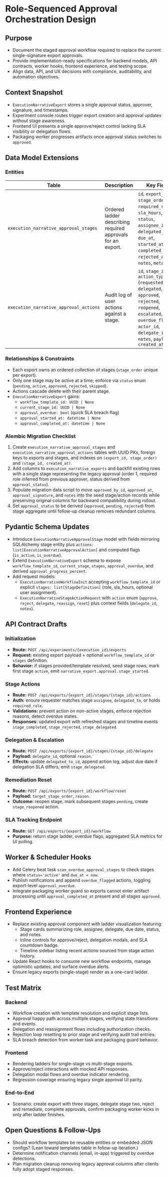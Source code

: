 # Role-Sequenced Approval Orchestration Design

## Purpose
- Document the staged approval workflow required to replace the current single-signature export approvals.
- Provide implementation-ready specifications for backend models, API contracts, worker hooks, frontend experience, and testing scope.
- Align data, API, and UX decisions with compliance, auditability, and automation objectives.

## Context Snapshot
- `ExecutionNarrativeExport` stores a single approval status, approver, signature, and timestamps.
- Experiment console routes trigger export creation and approval updates without stage awareness.
- Frontend UI presents a single approve/reject control lacking SLA visibility or delegation flows.
- Packaging worker progresses artifacts once approval status switches to `approved`.

## Data Model Extensions
### Entities
| Table | Description | Key Fields |
| --- | --- | --- |
| `execution_narrative_approval_stages` | Ordered ladder describing required approvals for an export. | `id`, `export_id`, `stage_order`, `required_role`, `sla_hours`, `status`, `assignee_id`, `delegated_to_id`, `due_at`, `started_at`, `completed_at`, `rejected_at`, `notes`, `meta` |
| `execution_narrative_approval_actions` | Audit log of user actions against a stage. | `id`, `stage_id`, `action_type` (`requested`, `delegated`, `approved`, `rejected`, `reopened`, `escalated`, `overdue_flagged`), `actor_id`, `delegate_id`, `notes`, `payload`, `created_at` |

### Relationships & Constraints
- Each export owns an ordered collection of stages (`stage_order` unique per export).
- Only one stage may be active at a time; enforce via `status` enum (`pending`, `active`, `approved`, `rejected`, `skipped`).
- Actions cascade delete with their parent stage.
- `ExecutionNarrativeExport` gains:
  - `workflow_template_id: UUID | None`
  - `current_stage_id: UUID | None`
  - `approval_overdue: bool` (quick SLA breach flag)
  - `approval_started_at: datetime | None`
  - `approval_completed_at: datetime | None`

### Alembic Migration Checklist
1. Create `execution_narrative_approval_stages` and `execution_narrative_approval_actions` tables with UUID PKs, foreign keys to exports and stages, and indexes on `(export_id, stage_order)` and `(stage_id, created_at)`.
2. Add columns to `execution_narrative_exports` and backfill existing rows with a single stage representing the legacy approval (order 1, required role inferred from previous approver, status derived from `approval_status`).
3. Populate migration data script to move `approved_by_id`, `approved_at`, `approval_signature`, and `notes` into the seed stage/action records while preserving original columns for backward compatibility during rollout.
4. Set `approval_status` to be derived (`approved`, `pending`, `rejected`) from stage aggregate until follow-up cleanup removes redundant columns.

## Pydantic Schema Updates
- Introduce `ExecutionNarrativeApprovalStage` model with fields mirroring SQLAlchemy stage entity plus `actions: list[ExecutionNarrativeApprovalAction]` and computed flags (`is_active`, `is_overdue`).
- Extend `ExecutionNarrativeExport` schema to expose `workflow_template_id`, `current_stage`, `stages`, `approval_overdue`, and derived `approval_progress_percent`.
- Add request models:
  - `ExecutionNarrativeWorkflowInit` accepting `workflow_template_id` or explicit `stages: list[StageDefinition]` (role, sla_hours, optional user assignment).
  - `ExecutionNarrativeStageActionRequest` with `action` enum (`approve`, `reject`, `delegate`, `reassign`, `reset`) plus context fields (`delegate_id`, `notes`).

## API Contract Drafts
### Initialization
- **Route:** `POST /api/experiments/{execution_id}/exports`
- **Request:** existing export payload + optional `workflow_template_id` or `stages` definition.
- **Behavior:** if stages provided/template resolved, seed stage rows, mark first stage `active`, emit `narrative_export.approval.stage_started`.

### Stage Actions
- **Route:** `POST /api/exports/{export_id}/stages/{stage_id}/actions`
- **Auth:** ensure requester matches stage `assignee`, `delegated_to`, or holds `required_role`.
- **Validations:** prevent action on non-active stages, enforce rejection reasons, detect overdue states.
- **Responses:** updated export with refreshed stages and timeline events `stage_completed`, `stage_rejected`, `stage_delegated`.

### Delegation & Escalation
- **Route:** `POST /api/exports/{export_id}/stages/{stage_id}/delegate`
- **Payload:** `delegate_id`, optional `reason`.
- **Effects:** update `delegated_to_id`, append action log, adjust due date if delegation SLA differs, emit `stage_delegated`.

### Remediation Reset
- **Route:** `POST /api/exports/{export_id}/workflow/reset`
- **Payload:** `target_stage_order`, `reason`.
- **Outcome:** reopen stage, mark subsequent stages `pending`, create `stage_reopened` action.

### SLA Tracking Endpoint
- **Route:** `GET /api/exports/{export_id}/workflow`
- **Purpose:** return stage ladder, overdue flags, aggregated SLA metrics for UI polling.

## Worker & Scheduler Hooks
- Add Celery beat task `scan_overdue_approval_stages` to check stages where `status='active'` and `due_at < now`.
- Publish notifications and append `overdue_flagged` actions, toggling export-level `approval_overdue`.
- Integrate packaging worker guard so exports cannot enter artifact processing until `approval_completed_at` present and all stages `approved`.

## Frontend Experience
- Replace existing approval component with ladder visualization featuring:
  - Stage cards summarizing role, assignee, delegate, due date, status, and notes.
  - Inline controls for approve/reject, delegation modals, and SLA countdown badge.
  - Timeline sidebar listing recent actions sourced from stage action history.
- Update React hooks to consume new workflow endpoints, manage optimistic updates, and surface overdue alerts.
- Ensure legacy exports (single-stage) render as a one-card ladder.

## Test Matrix
### Backend
- Workflow creation with template resolution and explicit stage lists.
- Approval happy path across multiple stages, verifying state transitions and events.
- Delegation and reassignment flows including authorization checks.
- Rejection loop resetting to prior stage and verifying audit trail entries.
- SLA breach detection from worker task and packaging guard behavior.

### Frontend
- Rendering ladders for single-stage vs multi-stage exports.
- Approve/reject interactions with mocked API responses.
- Delegation modal flows and overdue indicator rendering.
- Regression coverage ensuring legacy single approval UI parity.

### End-to-End
- Scenario: create export with three stages, delegate stage two, reject and remediate, complete approvals, confirm packaging worker kicks in only after ladder finishes.

## Open Questions & Follow-Ups
- Should workflow templates be reusable entities or embedded JSON configs? (Lean toward templates table in follow-up iteration.)
- Determine notification channels (email, in-app) triggered by overdue detections.
- Plan migration cleanup removing legacy approval columns after clients fully adopt staged responses.
